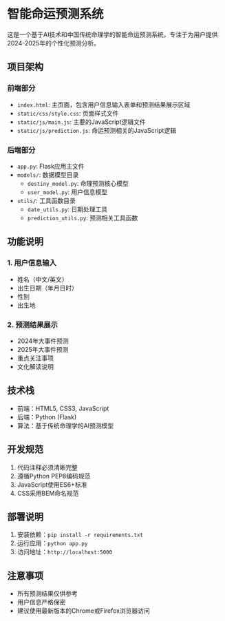 # 智能命运预测系统

这是一个基于AI技术和中国传统命理学的智能命运预测系统，专注于为用户提供2024-2025年的个性化预测分析。

## 项目架构

### 前端部分
- `index.html`: 主页面，包含用户信息输入表单和预测结果展示区域
- `static/css/style.css`: 页面样式文件
- `static/js/main.js`: 主要的JavaScript逻辑文件
- `static/js/prediction.js`: 命运预测相关的JavaScript逻辑

### 后端部分
- `app.py`: Flask应用主文件
- `models/`: 数据模型目录
  - `destiny_model.py`: 命理预测核心模型
  - `user_model.py`: 用户信息模型
- `utils/`: 工具函数目录
  - `date_utils.py`: 日期处理工具
  - `prediction_utils.py`: 预测相关工具函数

## 功能说明

### 1. 用户信息输入
- 姓名（中文/英文）
- 出生日期（年月日时）
- 性别
- 出生地

### 2. 预测结果展示
- 2024年大事件预测
- 2025年大事件预测
- 重点关注事项
- 文化解读说明

## 技术栈
- 前端：HTML5, CSS3, JavaScript
- 后端：Python (Flask)
- 算法：基于传统命理学的AI预测模型

## 开发规范
1. 代码注释必须清晰完整
2. 遵循Python PEP8编码规范
3. JavaScript使用ES6+标准
4. CSS采用BEM命名规范

## 部署说明
1. 安装依赖：`pip install -r requirements.txt`
2. 运行应用：`python app.py`
3. 访问地址：`http://localhost:5000`

## 注意事项
- 所有预测结果仅供参考
- 用户信息严格保密
- 建议使用最新版本的Chrome或Firefox浏览器访问

